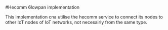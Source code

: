 #Hecomm 6lowpan implementation

This implementation cna utilise the hecomm service to connect its nodes to other IoT nodes of IoT networks, not necesairly from the same type.

